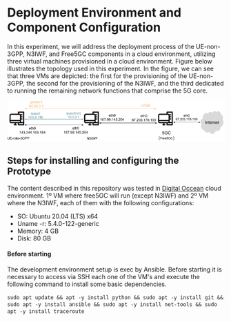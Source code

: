 # Deployment Environment and Component Configuration
In this experiment, we will address the deployment process of the UE-non-3GPP, N3IWF, and Free5GC components in a cloud environment, utilizing three virtual machines provisioned in a cloud environment. Figure below illustrates the topology used in this experiment. In the figure, we can see that three VMs are depicted: the first for the provisioning of the UE-non-3GPP, the second for the provisioning of the N3IWF, and the third dedicated to running the remaining network functions that comprise the 5G core.

<p align="center">
    <img src="../images/topology_install.png"/> 
</p>

## Steps for installing and configuring the Prototype

The content described in this repository was tested in [Digital Occean](https://www.digitalocean.com/) cloud environment. 1º VM where free5GC will run (except N3IWF) and 2º VM where the N3IWF, each of them with the following configurations:
* SO: Ubuntu 20.04 (LTS) x64
* Uname -r: 5.4.0-122-generic
* Memory: 4 GB
* Disk: 80 GB

#### Before starting
The development environment setup is exec by Ansible. Before starting it is necessary to access via SSH each one of the VM's and execute the following command to install some basic dependencies.
```
sudo apt update && apt -y install python && sudo apt -y install git && sudo apt -y install ansible && sudo apt -y install net-tools && sudo apt -y install traceroute
```


